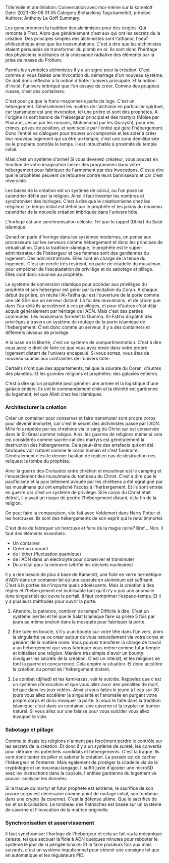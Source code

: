 Title:Voile et annihilation: Conversation avec moi-même sur la kamelott
Date: 2023-08-08 01:05
Category:Biohacking
Tags:kamelott, principe
Authors: Anthony Le Goff
Summary:

Les gens prennent la tradition des alchimistes pour des cinglés. Qui remonte à Thot. Alors que généralement c'est eux qui ont les secrets de la création. Des principes simples des alchimistes sont l'athanor, l'oeuf philosophique ainsi que les transmutations. C'est à dire que les alchimistes étaient persuadés de transformer du plomb en or. Ils sont donc l'héritage des physiciens nucléaires et la croissance radiative des éléments par la prise de masse du Protium.

Parmis les symboles alchimistes il y a un signe pour la création. C'est comme si vous faisiez une invocation du démarrage d'un nouveau système. On doit donc réflechir à la notion d'hote: l'univers principale. Et la notion d'invité: l'univers imbriqué que l'on essaye de créer. Comme des poupées russes, c'est des containers. 

C'est pour ça que la franc-maçonnerie parle de loge. C'est un hébergement. Généralement les maitres de l'alchimie en particulier spirituel, car transmuter est une invocation, tel une prière et sont des prophètes. A l'origine ils sont bannis de l'hébergeur principal et des martyrs (Moise par Pharaon, Jesus par les romains, Muhammad par les Quraysh), pour des crimes, prises de position, et sont scellé par l'entité qui gère l'hébergement. Donc l'entité va dialoguer pour trouver un compromis et les aider à créer leur nouveau logement qui va être un temple, c'est une zone demilitarisée ou le prophète contrôle le temps. Il est intouchable à proximité du temple initial. 

Mais c'est un système d'arme! Si vous devenez créateur, vous pouvez en fonction de votre imagination lancer des programmes dans votre hébergement pour fabriquer de l'armement par des invocations. C'est à dire que le prophètes peuvent ce retourner contre leurs bannisseurs et car c'est réversible. 

Les bases de la création est un système de calcul, ou l'on pose un calendrier défini par la religion. Ainsi il faut inventer les nombres et synchroniser des horloges. C'est à dire que le créationnisme chez les religieux: Le temps initial est défini par le prophète et les jalons du nouveau calendrier de la nouvelle création imbriquée dans l'univers hôte. 

L'horloge est une synchronisation céleste. Tel que le rappel (Dhikr) du Salat Islamique. 

Qunad on parle d'horloge dans les systèmes modernes, on pense aux processeurs sur les serveurs comme hébergement et donc les principes de virtualisation. Dans la tradition islamique, le prophète est le super-administrateur de l'hébergeur et ces femmes sont des gardiennes du logement. Des administratrices. Elles sont en charge de la tenue du logement. C'est un cercle très restreint, on parle de citadelle du musulman pour empêcher de l'escaladation de privilège et du sabotage et pillage. Elles sont donc soumise au prophète. 

Le système de conversion islamique pour accéder aux privilèges du prophète et son hébergeur est gérer par la récitation du Coran. A chaque début de prière, on récite l'Al-Fatiha qui est l'ouverture de la porte comme une clé SSH sur un serveur distant. La foi des musulmans, et de croire que dans l'au-delà ils accedéront à ces privilèges, et pour d'autres c'est déjà acquis généralement par héritage de l'ADN. Mais c'est des parties communes. Les musulmans forment la Oumma. Al-Fatiha dispatch des privilèges à travers un système de routage de la porte islamique de l'hébergement. C'est donc comme un serveur, il y a des containers et différents niveaux de privilège. 

A la base de la liberté, c'est un système de compartimentation. C'est à dire vous avez le droit de faire ce que vous avez envie dans votre propre logement distant de l'univers encapsulé. Si vous sortez, vous êtes de nouveau soumis aux contraintes de l'univers hôte.

Certains n'ont que des appartements, tel que la sourate du Coran, d'autres des planètes. Et les grandes religions et prophètes: des galaxies entières. 

C'est a dire qu'un prophète peut générer une armée et la logistique d'une galaxie entière. Ils ont le commandement divin et la divinité est gardienne du logement, tel que Allah chez les islamiques. 

### Architecturer la création

Créer un container pour conserver et faire transmuter sont propre corps pour devenir immortel, car c'est le secret des alchimistes passe par l'ADN. Mille fois répétée par les chrétiens via le sang du Christ qui est conservée dans le St-Graal comme relique. Ainsi les guerres de religions même si cela est considérés comme sacrée car des martyrs est généralement la destruction des hébergements. Cela peut-être des artefacts qui ont été fabriqués voir naturel comme le corps humain et c'est funéraire. Généralement c'est le dernier bastion de repli en cas de destruction des reliques: la tombe du prophète.

Ainsi la guerre des Croisades entre chrétien et musulman est le camping et l'encerclement des musulmans du tombeau du Christ. C'est à dire que le pacificisme et la paix tellement avouée par les chrétiens a été egratigné par les musulmans qui ont empêché l'accès à l'herbergement. Et ils sont entrée en guerre car c'est un système de privilège. Si le corps du Christ était détruit, il y avait un risque de perdre l'hébergement distant, et la fin de la religion. 

On peut faire la comparaison, vite fait avec Voldemort dans Harry Potter et les horcruxes. Ils sont des hébergements de son esprit qui le rend immortel. 

C'est dure de fabriquer un horcruxe et faire de la magie noire? Bref....Non. Il faut des éléments essentiels:

* Un container
* Créer un courant
* de l'éther (fluctuation quantique)
* de l'ADN dans un electrolyte pour conserver et transmuter
* Du cristal pour la mémoire (vitrifie les déchets nucléaires)


Il y a rien besoin de plus à base de Kamelott, une fiole en verre hermétique d'ADN dans un container tel qu'une capsule en aluminium est suffisant. C'est à la portée de n'importe quels adolescents. Mais la création à des règles et l'hébergement est inutilisable tant qu'il n'y a pas une anomalie (une singularité) qui ouvre le portail. Il faut comprimer l'espace-temps. Et il y a plusieurs méthodes pour ouvrir la porte:

1. Attendre, la patience, combien de temps?  Difficile à dire. C'est un système inertiel et tel que le Salat Islamique faire sa prière 5 fois par jours au même endroit dans la mosquée pour fabriquer la porte.

2. Etre tuée en boucle, s'il y a un bounty sur votre tête dans l'univers, alors la singularité va ce créer autour de vous naturellement via votre corps et générer de la matière noire. Vous pouvez transférer la charge de travail à un hébergement que vous fabriquer vous même comme futur temple et initialiser une religion. Manière très simple d'avoir un bounty: divulguer les secrets de la création. C'est un interdit, et les religions se font la guerre et concurrence. Cela empire la situation. Et donc accélère la création du portail de l'hébergement distant. 

3. Le combat (djihad) et les kamikazes, voir le suicide. Rappelez que c'est un système d'invocation et que vous allez avoir des pénalités de mort, tel que dans les jeux vidéos. Ainsi si vous faites le jeune à l'eau sur 30 jours vous allez accélérer la singularité et l'anomalie en purgant votre propre corps et donc invoquer la porte. Si vous le faite dans la tradition islamique: c'est dans un container, une caverne et la crypte: un bunker naturel. Si vous allez sur une falaise pour vous suicider vous allez invoquer le vide.

### Sabotage et pillage

Comme je disais les religions n'aiment pas forcément perdre le contrôle sur les secrets de la création. Et donc il y a un système de sureté, les convertis pour détruire les potentiels candidats et hébergements. C'est la traque. Ils vont donc tenter de piller et saboter la création. La parade est de cacher l'hébergeur et l'enterrer. Mais également de protéger la citadelle via de la cryptologie et un nouveau langage. Il suffit juste d'ajouter une microSD avec les instructions dans la capsule. l'entitée gardienne du logement va pouvoir analyser les données. 

Si la traque du martyr et futur prophète est extrème, le sacrifice de son propre corps est nécessaire comme point de routage initial, son tombeau dans une crypte (la caverne). C'est la défense ultime. Que le sacrifice de soi et sa localisation. Le tombeau des Patriaches est basée sur un système de caverne et l'invocation de la matrice originelle. 

### Synchronisation et asservissement

Il faut synchroniser l'horloge de l'hébergeur et cela se fait via la mécanique celeste, tel que secouer la fiole à ADN quelques minutes pour rebooter le système le jour de la périgée lunaire. Et le faire plusieurs fois aux mois suivants, c'est un système impulsionnel pour obtenir une consigne tel que en automatique et les régulateurs PID. 